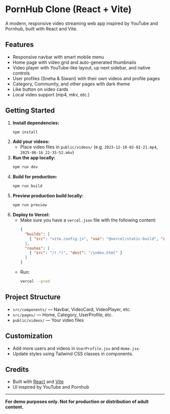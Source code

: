 # PornHub Clone (React + Vite)

A modern, responsive video streaming web app inspired by YouTube and Pornhub, built with React and Vite.

## Features

- Responsive navbar with smart mobile menu
- Home page with video grid and auto-generated thumbnails
- Video player with YouTube-like layout, up next sidebar, and native controls
- User profiles (Sneha & Siwani) with their own videos and profile pages
- Category, Community, and other pages with dark theme
- Like button on video cards
- Local video support (mp4, mkv, etc.)

## Getting Started

1. **Install dependencies:**
   ```bash
   npm install
   ```
2. **Add your videos:**
   - Place video files in `public/videos/` (e.g. `2023-12-10-02-02-21.mp4`, `2025-06-16 22-35-52.mkv`)
3. **Run the app locally:**
   ```bash
   npm run dev
   ```
4. **Build for production:**
   ```bash
   npm run build
   ```
5. **Preview production build locally:**
   ```bash
   npm run preview
   ```
6. **Deploy to Vercel:**
   - Make sure you have a `vercel.json` file with the following content:
     ```json
     {
       "builds": [
         { "src": "vite.config.js", "use": "@vercel/static-build", "config": { "distDir": "dist" } }
       ],
       "routes": [
         { "src": "/(.*)", "dest": "/index.html" }
       ]
     }
     ```
   - Run:
     ```bash
     vercel --prod
     ```

## Project Structure

- `src/components/` — Navbar, VideoCard, VideoPlayer, etc.
- `src/pages/` — Home, Category, UserProfile, etc.
- `public/videos/` — Your video files

## Customization
- Add more users and videos in `UserProfile.jsx` and `Home.jsx`.
- Update styles using Tailwind CSS classes in components.

## Credits
- Built with [React](https://react.dev/) and [Vite](https://vitejs.dev/)
- UI inspired by YouTube and Pornhub

---

**For demo purposes only. Not for production or distribution of adult content.**